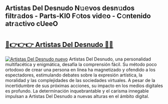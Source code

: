 ## Artistas Del Desnudo N𝚞𝚎vos desn𝚞dos filtr𝚊dos - Parts-KI0 F𝚘tos vid𝚎o - C𝚘ntenido atr𝚊ctivo cUeeO

# <h2><a href="http://mb6l88.tromn.icu/?c=Artistas+Del+Desnudo">🔗👉👉👉 Artistas Del Desnudo 🔗🔗</a></h2>

[![Artistas Del Desnudo nuevo](https://i.imgur.com/pEAQMta.gif)](http://mb6l88.tromn.icu/?c=Artistas+Del+Desnudo)
Artistas Del Desnudo, una personalidad multifacética y enigmática, desafía la comprensión fácil. Su método poco ortodoxo de crear una persona en línea ha magnetizado y ofendido a los espectadores, estimulando debates sobre la expresión artística, la moralidad y las complejidades de las sociedades virtuales. A pesar de la incertidumbre de sus próximas acciones, su impacto en los medios digitales es profundo. La determinación inquebrantable y el carisma innegable impulsan a Artistas Del Desnudo a nuevas alturas en el ámbito digital.
